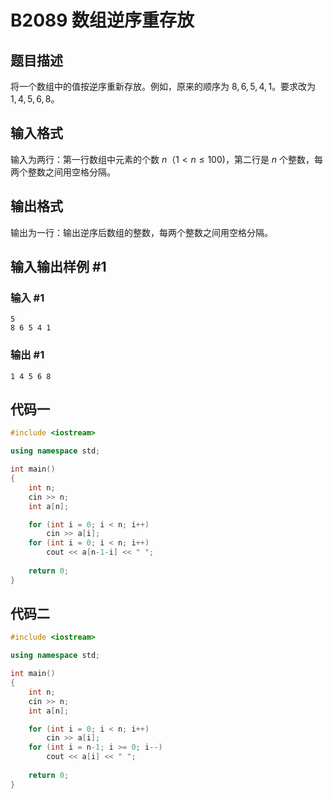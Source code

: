 # B2089 数组逆序重存放

## 题目描述

将一个数组中的值按逆序重新存放。例如，原来的顺序为 $8,6,5,4,1$。要求改为 $1,4,5,6,8$。

## 输入格式

输入为两行：第一行数组中元素的个数 $n$（$1 \lt n \le 100$)，第二行是 $n$ 个整数，每两个整数之间用空格分隔。

## 输出格式

输出为一行：输出逆序后数组的整数，每两个整数之间用空格分隔。

## 输入输出样例 #1

### 输入 #1

```
5
8 6 5 4 1
```

### 输出 #1

```
1 4 5 6 8
```

## 代码一

```cpp
#include <iostream>

using namespace std;

int main()
{
    int n;
    cin >> n;
    int a[n];

    for (int i = 0; i < n; i++)
        cin >> a[i];
    for (int i = 0; i < n; i++)
        cout << a[n-1-i] << " ";
    
    return 0;
}
```

## 代码二

```cpp
#include <iostream>

using namespace std;

int main()
{
    int n;
    cin >> n;
    int a[n];

    for (int i = 0; i < n; i++)
        cin >> a[i];
    for (int i = n-1; i >= 0; i--)
        cout << a[i] << " ";
    
    return 0;
}
```


